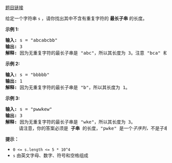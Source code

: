[题目链接](https://leetcode.cn/problems/longest-substring-without-repeating-characters/description/)

给定一个字符串 `s` ，请你找出其中不含有重复字符的 **最长子串** 的长度。

**示例 1:**

<pre><strong>输入: </strong>s = "abcabcbb"
<strong>输出: </strong>3 
<strong>解释:</strong> 因为无重复字符的最长子串是 "abc"，所以其长度为 3。注意 "bca" 和 "cab" 也是正确答案。
</pre>

**示例 2:**

<pre><strong>输入: </strong>s = "bbbbb"
<strong>输出: </strong>1
<strong>解释: </strong>因为无重复字符的最长子串是 "b"，所以其长度为 1。
</pre>

**示例 3:**

<pre><strong>输入: </strong>s = "pwwkew"
<strong>输出: </strong>3
<strong>解释: </strong>因为无重复字符的最长子串是 "wke"，所以其长度为 3。
     请注意，你的答案必须是 <strong>子串 </strong>的长度，"pwke" 是一个<em>子序列，</em>不是子串。
</pre>

**提示：**

* `0 <= s.length <= 5 * 10^4`
* `s` 由英文字母、数字、符号和空格组成
